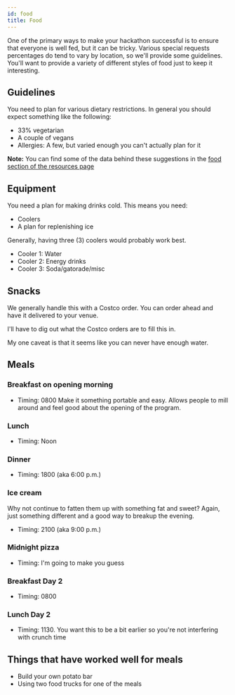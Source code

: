 ```yaml
---
id: food
title: Food
---
```

One of the primary ways to make your hackathon successful is to ensure that everyone is well fed, but it can be tricky.  Various special requests percentages do tend to vary by location, so we'll provide some guidelines.  You'll want to provide a variety of different styles of food just to keep it interesting.

## Guidelines

You need to plan for various dietary restrictions.  In general you should expect something like the following:

*  33% vegetarian
*  A couple of vegans
*  Allergies: A few, but varied enough you can't actually plan for it

**Note:** You can find some of the data behind these suggestions in the [food section of the resources page](resources/resources.md#Food)

## Equipment

You need a plan for making drinks cold.  This means you need:
* Coolers
* A plan for replenishing ice

Generally, having three (3) coolers would probably work best.

*  Cooler 1: Water
*  Cooler 2: Energy drinks
*  Cooler 3: Soda/gatorade/misc

## Snacks

We generally handle this with a Costco order.  You can order ahead and have it delivered to your venue.

I'll have to dig out what the Costco orders are to fill this in.

My one caveat is that it seems like you can never have enough water.


## Meals

### Breakfast on opening morning

*  Timing:  0800 
Make it something portable and easy.  Allows people to mill around and feel good about the opening of the program.

### Lunch

*  Timing: Noon


### Dinner

*  Timing:  1800 (aka 6:00 p.m.)

### Ice cream 

Why not continue to fatten them up with something fat and sweet?  Again, just something different and a good way to breakup the evening.

*  Timing: 2100 (aka 9:00 p.m.)

### Midnight pizza

*  Timing:  I'm going to make you guess

### Breakfast Day 2

*  Timing: 0800

### Lunch Day 2

*  Timing: 1130.  You want this to be a bit earlier so you're not interfering with crunch time


## Things that have worked well for meals

* Build your own potato bar
* Using two food trucks for one of the meals

